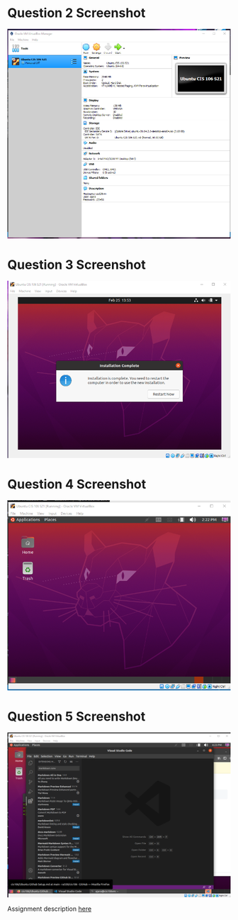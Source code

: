 # Question 2 Screenshot
![q2](../imgs/vmbox.png)
# Question 3 Screenshot
![q3](../imgs/insta.png)
# Question 4 Screenshot
![q4](../imgs/q4.png)
# Question 5 Screenshot
![q5](../imgs/q5.png)

Assignment description [here](https://raw.githubusercontent.com/ra559/cis106/main/labs/lab2.md)
